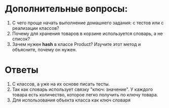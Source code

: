 
# Дополнительные вопросы:
1. С чего проще начать выполнение домашнего задания: с тестов или с реализации классов?
2. Почему для хранения товаров в корзине используется словарь, а не список?
3. Зачем нужен __hash__ в классе Product? Изучите этот метод и объясните, почему он нужен.

# Ответы
1. С классов, а уже на их основе писать тесты.  
2. Так как словарь использует связку "ключ: значение". У каждого товара есть количество, которое легко получить по ключу товара.  
3. Для использования объекта класса как ключ словаря